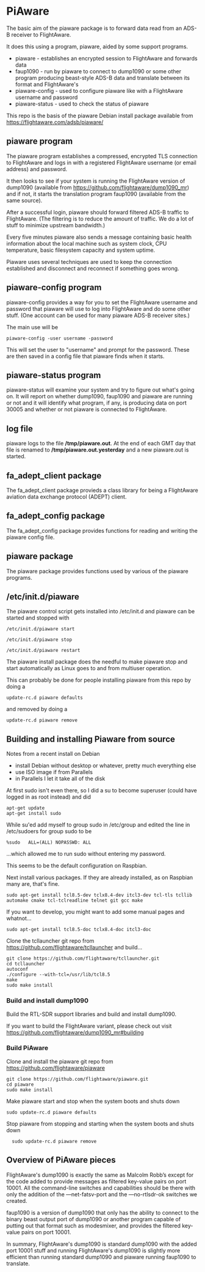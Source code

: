 PiAware
===

The basic aim of the piaware package is to forward data read from an ADS-B receiver to FlightAware.

It does this using a program, piaware, aided by some support programs.

* piaware - establishes an encrypted session to FlightAware and forwards data
* faup1090 - run by piaware to connect to dump1090 or some other program producing beast-style ADS-B data and translate between its format and FlightAware's
* piaware-config - used to configure piaware like with a FlightAware username and password
* piaware-status - used to check the status of piaware

This repo is the basis of the piaware Debian install package available
from https://flightaware.com/adsb/piaware/

piaware program
---

The piaware program establishes a compressed, encrypted TLS connection to FlightAware and logs in with a registered FlightAware username (or email address) and password.

It then looks to see if your system is running the FlightAware version of dump1090 (available from https://github.com/flightaware/dump1090_mr) and if not, it starts the translation program faup1090 (available from the same source).

After a successful login, piaware should forward filtered ADS-B traffic to FlightAware.  (The filtering is to reduce the amount of traffic.  We do a lot of stuff to minimize upstream bandwidth.)

Every five minutes piaware also sends a message containing basic health information about the local machine such as system clock, CPU temperature, basic filesystem capacity and system uptime.

Piaware uses several techniques are used to keep the connection established and disconnect and reconnect if something goes wrong.

piaware-config program
---

piaware-config provides a way for you to set the FlightAware username and password that piaware will use to log into FlightAware and do some other stuff.  (One account can be used for many piaware ADS-B receiver sites.)

The main use will be

    piaware-config -user username -password

This will set the user to "username" and prompt for the password.  These are then saved in a config file that piaware finds when it starts.

piaware-status program
---

piaware-status will examine your system and try to figure out what's going on.  It will report on whether dump1090, faup1090 and piaware are running or not and it will identify what program, if any, is producing data on port 30005 and whether or not piaware is connected to FlightAware.

log file
---

piaware logs to the file **/tmp/piaware.out**.  At the end of each GMT day that file is renamed to **/tmp/piaware.out.yesterday** and a new piaware.out is started.

fa_adept_client package
---

The fa_adept_client package provieds a class library for being a FlightAware aviation data exchange protocol (ADEPT) client.

fa_adept_config package
---

The fa_adept_config package provides functions for reading and writing the piaware config file.

piaware package
---

The piaware package provides functions used by various of the piaware programs.

/etc/init.d/piaware
---

The piaware control script gets installed into /etc/init.d and piaware
can be started and stopped with

    /etc/init.d/piaware start

    /etc/init.d/piaware stop

    /etc/init.d/piaware restart


The piaware install package does the needful to make piaware stop and start automatically as Linux goes to and from multiuser operation.

This can probably be done for people installing piaware from this repo by doing a

    update-rc.d piaware defaults

and removed by doing a

    update-rc.d piaware remove

Building and installing Piaware from source
---
Notes from a recent install on Debian
* install Debian without desktop or whatever, pretty much everything else
* use ISO image if from Parallels
* in Parallels I let it take all of the disk

At first sudo isn't even there, so I did a su to become superuser (could have logged in as root instead) and did

```
apt-get update
apt-get install sudo
```

While su'ed add myself to group sudo in /etc/group and edited the line in /etc/sudoers for group sudo to be

```
%sudo	ALL=(ALL) NOPASSWD: ALL
```

...which allowed me to run sudo without entering my password.

This seems to be the default configuration on Raspbian.

Next install various packages.  If they are already installed, as on Raspbian
many are, that's fine.

```
sudo apt-get install tcl8.5-dev tclx8.4-dev itcl3-dev tcl-tls tcllib automake cmake tcl-tclreadline telnet git gcc make
```

If you want to develop, you might want to add some manual pages and whatnot...

```
sudo apt-get install tcl8.5-doc tclx8.4-doc itcl3-doc
```

Clone the tcllauncher git repo from https://github.com/flightaware/tcllauncher
and build...

```
git clone https://github.com/flightaware/tcllauncher.git
cd tcllauncher
autoconf
./configure --with-tcl=/usr/lib/tcl8.5
make
sudo make install
```

### Build and install dump1090

Build the RTL-SDR support libraries and build and install dump1090.

If you want to build the FlightAware variant, please check out
visit https://github.com/flightaware/dump1090_mr#building

### Build PiAware

Clone and install the piaware git repo from
https://github.com/flightaware/piaware

```
git clone https://github.com/flightaware/piaware.git
cd piaware
sudo make install
```

Make piaware start and stop when the system boots and shuts down

```
sudo update-rc.d piaware defaults
```

Stop piaware from stopping and starting when the system boots and shuts down

```
  sudo update-rc.d piaware remove
```

Overview of PiAware pieces
---
FlightAware's dump1090 is exactly the same as Malcolm Robb’s except for the code added to provide messages as filtered key-value pairs on port 10001.  All the command-line switches and capabilities should be there with only the addition of the —net-fatsv-port and the —no-rtlsdr-ok switches we created. 

faup1090 is a version of dump1090 that only has the ability to connect to the binary beast output port of dump1090 or another program capable of putting out that format such as modesmixer, and provides the filtered key-value pairs on port 10001.

In summary, FlightAware's dump1090 is standard dump1090 with the added port 10001 stuff and running FlightAware's dump1090 is slightly more efficient than running standard dump1090 and piaware running faup1090 to translate.
